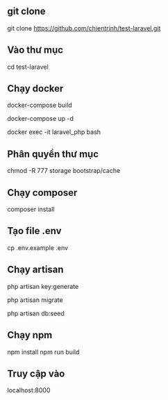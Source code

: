 ## git clone
git clone https://github.com/chientrinh/test-laravel.git

## Vào thư mục
cd test-laravel

## Chạy docker
docker-compose build

docker-compose up -d

docker exec -it laravel_php bash

## Phân quyền thư mục
chmod -R 777 storage bootstrap/cache

## Chạy composer
composer install

## Tạo file .env
cp .env.example .env

## Chạy artisan
php artisan key:generate

php artisan migrate

php artisan db:seed

## Chạy npm
npm install
npm run build

## Truy cập vào
localhost:8000
